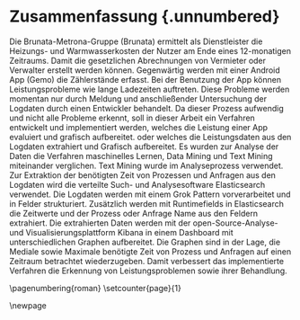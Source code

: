 # Zusammenfassung {.unnumbered}

Die Brunata-Metrona-Gruppe (Brunata) ermittelt als Dienstleister die Heizungs- und Warmwasserkosten der Nutzer am Ende eines 12-monatigen Zeitraums. Damit die gesetzlichen Abrechnungen von Vermieter oder Verwalter erstellt werden können. Gegenwärtig werden mit einer Android App (Gemo) die Zählerstände erfasst. Bei der Benutzung der App können Leistungsprobleme wie lange Ladezeiten auftreten. Diese Probleme werden momentan nur durch Meldung und anschließender Untersuchung der Logdaten durch einen Entwickler behandelt. Da dieser Prozess aufwendig und nicht alle Probleme erkennt, soll in dieser Arbeit ein Verfahren entwickelt und implementiert werden, welches die Leistung einer App evaluiert und grafisch aufbereitet. oder welches die Leistungsdaten aus den Logdaten extrahiert und Grafisch aufbereitet. Es wurden zur Analyse der Daten die Verfahren maschinelles Lernen, Data Mining und Text Mining miteinander verglichen. Text Mining wurde im Analyseprozess verwendet. Zur Extraktion der benötigten Zeit von Prozessen und Anfragen aus den Logdaten wird die verteilte Such- und Analysesoftware Elasticsearch verwendet. Die Logdaten werden mit einem Grok Pattern vorverarbeitet und in Felder strukturiert. Zusätzlich werden mit Runtimefields in Elasticsearch die Zeitwerte und der Prozess oder Anfrage Name aus den Feldern extrahiert. Die extrahierten Daten werden mit der open-Source-Analyse- und Visualisierungsplattform Kibana in einem Dashboard mit unterschiedlichen Graphen aufbereitet. Die Graphen sind in der Lage, die Mediale sowie Maximale benötigte Zeit von Prozess und Anfragen auf einen Zeitraum betrachtet wiederzugeben. Damit verbessert das implementierte Verfahren die Erkennung von Leistungsproblemen sowie ihrer Behandlung. 
 
<!--
Dafür wurde zur Extraktion der benötigten Zeit von Prozessen und Anfragen aus logdaten ein Analyseprozess angewendet. 
Dafür wurde die benötigte Zeit von Prozessen und Anfragen aus den Logdaten Extrahiert und Grafisch aufbereitet. 
Dafür wurde die Extraktion und Aufbereitung von Leistungsdaten aus Logdaten der App mithilfe eines Analyseprozess geplant. Die benötigte Zeit von Prozessen und Anfragen diente als 

Das Ziel der vorliegenden Arbeit ist es unerkannte Leistungsprobleme in Mobilen Anwendungen erkennen und beheben zu können. Dazu wird die Folgende Forschungsfrage gestellt Wie kann ein Verfahren implementiert werden um die Leistung einer Mobilen Anwendung zu Evaluieren? 

Das Ziel der vorliegenden Arbeit ist es zu beantworten, wie man die Performance Mobiler Anwendungen Evaluieren kann. Dazu wird die Folgende Forschungsfrage gestellt: Wie kann man
-->

\pagenumbering{roman}
\setcounter{page}{1}

\newpage
